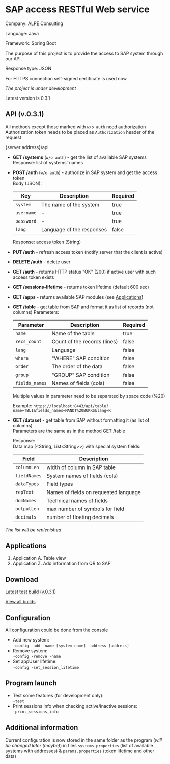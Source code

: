 # SAP access RESTful Web service

Company: ALPE Consulting

Language: Java

Framework: Spring Boot

The purpose of this project is to provide the access to SAP system through our API.

Response type: JSON

For HTTPS connection self-signed certificate is used now

*The project is under development*

Latest version is 0.3.1


## API (v.0.3.1)

All methods except those marked with `w/o auth` need authorization  
Authorization token needs to be placed as `Authorization` header of the request

{server address}/api

* **GET /systems** (`w/o auth`) - get the list of available SAP systems  
  Response: list of systems' names

* **POST /auth** (`w/o auth`) - authorize in SAP system and get the access token  
  Body (JSON):

  | Key        | Description               | Required |
  |------------|---------------------------|----------|
  | `system`   | The name of the system    | true     |
  | `username` | -                         | true     |
  | `password` | -                         | true     |
  | `lang`     | Language of the responses | false    |
  
  Response: access token (String)

* **PUT /auth** - refresh access token (notify server that the client is active)

* **DELETE /auth** - delete user  

* **GET /auth** - returns HTTP status "OK" (200) if active user with such access token exists  
  
* **GET /sessions-lifetime** - returns token lifetime (default 600 sec)

* **GET /apps** - returns available SAP modules (see [Applications](#Applications))

* **GET /table** - get table from SAP and format it as list of records (not columns)
  Parameters:
  
  | Parameter     | Description                 | Required |
  |---------------|-----------------------------|----------|
  | `name`        | Name of the table           | true     |
  | `recs_count`  | Count of the records (lines)| false    |
  | `lang`        | Language                    | false    |
  | `where`       | "WHERE" SAP condition       | false    |
  | `order`       | The order of the data       | false    |
  | `group`       | "GROUP" SAP condition       | false    |
  | `fields_names`| Names of fields (cols)      | false    |
  
  Multiple values in parameter need to be separated by space code (%20)
  
  Example: `https://localhost:8443/api/table?name=TBL1&fields_names=MANDT%20BUKRS&lang=R`

* **GET /dataset** - get table from SAP without formatting it (as list of columns)  
  Parameters are the same as in the method GET /table  
  
  Response:  
  Data map (\<String, List\<String\>\>) with special system fields:
  
  | Field        | Description                           |
  |--------------|---------------------------------------|
  | `columnLen`  | width of column in SAP table          |
  | `fieldNames` | System names of fields (cols)         |
  | `dataTypes`  | Field types                           |
  | `repText`    | Names of fields on requested language |
  | `domNames`   | Technical names of fields             |
  | `outputLen`  | max number of symbols for field       |
  | `decimals`   | number of floating decimals           |

*The list will be replenished*

## Applications

1. Application A. Table view
2. Application Z. Add information from QR to SAP

## Download

[Latest test build (v.0.3.1)](../master/builds/sap_access_service-0.3.1.jar)

[View all builds](../master/builds)

## Configuration

All configuration could be done from the console

* Add new system:  
  `-config -add -name [system name] -address [address]`
* Remove system:  
  `-config -remove -name`
* Set appUser lifetime:  
  `-config -set_session_lifetime`


## Program launch

* Test some features (for development only):  
  `-test`
* Print sessions info when checking active/inactive sessions:  
  `-print_sessions_info`

## Additional information

Current configuration is now stored in the same folder as the program (*will be changed later (maybe)*)
in files `systems.properties` (list of available systems with addresses) & `params.properties` (token lifetime and other data)

